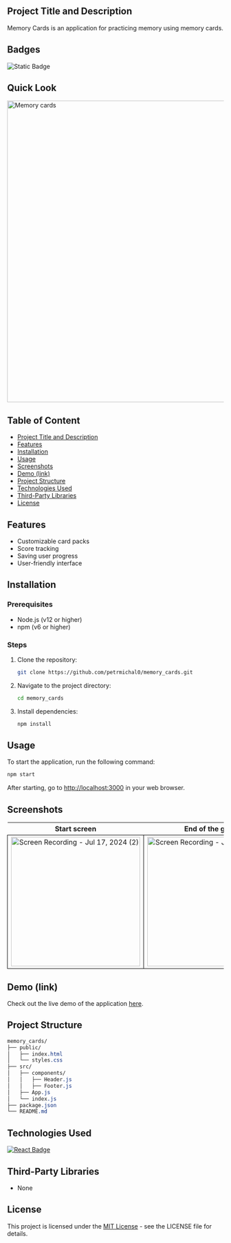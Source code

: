 ## Project Title and Description
Memory Cards is an application for practicing memory using memory cards.

## Badges
![Static Badge](https://img.shields.io/badge/status-online-brightgreen)

## Quick Look
<img src="https://github.com/user-attachments/assets/ab87aa89-3baf-42ff-9cf4-a6b36fad3948" width="700"  alt="Memory cards">

## Table of Content
- [Project Title and Description](#project-title-and-description)
- [Features](#features)
- [Installation](#installation)
- [Usage](#usage)
- [Screenshots](#screenshots)
- [Demo (link)](#demo-link)
- [Project Structure](#project-structure)
- [Technologies Used](#technologies-used)
- [Third-Party Libraries](#third-party-libraries)
- [License](#License)

## Features
- Customizable card packs
- Score tracking
- Saving user progress
- User-friendly interface

## Installation

### Prerequisites
- Node.js (v12 or higher)
- npm (v6 or higher)

### Steps

1. Clone the repository:
    ```bash
    git clone https://github.com/petrmichal0/memory_cards.git
    ```

2. Navigate to the project directory:
    ```bash
    cd memory_cards
    ```

3. Install dependencies:
    ```bash
    npm install
    ```

## Usage
To start the application, run the following command:
```bash
npm start
```

After starting, go to [http://localhost:3000](http://localhost:3000) in your web browser.

## Screenshots

<table>
  <tr>
    <th>Start screen</th>
    <th>End of the game</th>
  </tr>
  <tr>
    <td style="border: 1px solid black; width: 310px; height: 310px; text-align: center;">
  <a href="https://github.com/user-attachments/assets/47c5a790-0661-4b6a-a6a3-9fb4cadcebda" target="_blank" rel="noopener noreferrer">
    <img src="https://github.com/user-attachments/assets/47c5a790-0661-4b6a-a6a3-9fb4cadcebda" width="300" height="300" alt="Screen Recording - Jul 17, 2024 (2)">
  </a>
</td>
<td style="border: 1px solid black; width: 310px; height: 310px; text-align: center;">
  <a href="https://github.com/user-attachments/assets/5b7af9ef-3b25-46b9-b46d-0cf23e704497" target="_blank" rel="noopener noreferrer">
    <img src="https://github.com/user-attachments/assets/5b7af9ef-3b25-46b9-b46d-0cf23e704497" width="300" height="300" alt="Screen Recording - Jul 17, 2024 (2)">
  </a>
</td>
  </tr>
</table>

## Demo (link)

Check out the live demo of the application [here](https://memory-cards-v1.netlify.app/).

## Project Structure

```css
memory_cards/
├── public/
│   ├── index.html
│   └── styles.css
├── src/
│   ├── components/
│   │   ├── Header.js
│   │   ├── Footer.js
│   ├── App.js
│   └── index.js
├── package.json
└── README.md
```

## Technologies Used

[![React Badge](https://img.shields.io/badge/-React-61DBFB?style=for-the-badge&labelColor=black&logo=react&logoColor=61DBFB)](#)

## Third-Party Libraries

* None

## License

This project is licensed under the [MIT License](https://opensource.org/licenses/MIT) - see the LICENSE file for details.
